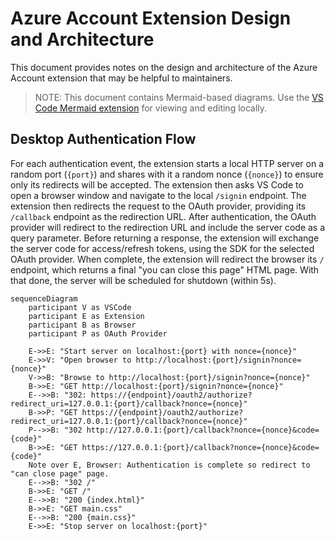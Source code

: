 # Azure Account Extension Design and Architecture

This document provides notes on the design and architecture of the Azure Account extension that may be helpful to maintainers.

> NOTE: This document contains Mermaid-based diagrams. Use the [VS Code Mermaid extension](https://marketplace.visualstudio.com/items?itemName=bierner.markdown-mermaid) for viewing and editing locally.

## Desktop Authentication Flow

For each authentication event, the extension starts a local HTTP server on a random port (`{port}`) and shares with it a random nonce (`{nonce}`) to ensure only its redirects will be accepted. The extension then asks VS Code to open a browser window and navigate to the local `/signin` endpoint. The extension then redirects the request to the OAuth provider, providing its `/callback` endpoint as the redirection URL. After authentication, the OAuth provider will redirect to the redirection URL and include the server code as a query parameter. Before returning a response, the extension will exchange the server code for access/refresh tokens, using the SDK for the selected OAuth provider. When complete, the extension will redirect the browser its `/` endpoint, which returns a final "you can close this page" HTML page. With that done, the server will be scheduled for shutdown (within 5s).

```mermaid
sequenceDiagram
    participant V as VSCode
    participant E as Extension
    participant B as Browser
    participant P as OAuth Provider

    E->>E: "Start server on localhost:{port} with nonce={nonce}"
    E->>V: "Open browser to http://localhost:{port}/signin?nonce={nonce}"
    V->>B: "Browse to http://localhost:{port}/signin?nonce={nonce}"
    B->>E: "GET http://localhost:{port}/signin?nonce={nonce}"
    E-->>B: "302: https://{endpoint}/oauth2/authorize?redirect_uri=127.0.0.1:{port}/callback?nonce={nonce}"
    B->>P: "GET https://{endpoint}/oauth2/authorize?redirect_uri=127.0.0.1:{port}/callback?nonce={nonce}"
    P-->>B: "302 http://127.0.0.1:{port}/callback?nonce={nonce}&code={code}"
    B->>E: "GET https://127.0.0.1:{port}/callback?nonce={nonce}&code={code}"
    Note over E, Browser: Authentication is complete so redirect to "can close page" page.
    E-->>B: "302 /"
    B->>E: "GET /"
    E-->>B: "200 {index.html}"
    B->>E: "GET main.css"
    E-->>B: "200 {main.css}"
    E->>E: "Stop server on localhost:{port}"
```